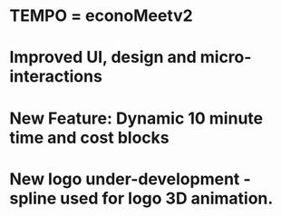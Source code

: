# TEMPO = econoMeetv2

# Improved UI, design and micro-interactions

# New Feature: Dynamic 10 minute time and cost blocks

# New logo under-development - spline used for logo 3D animation.
